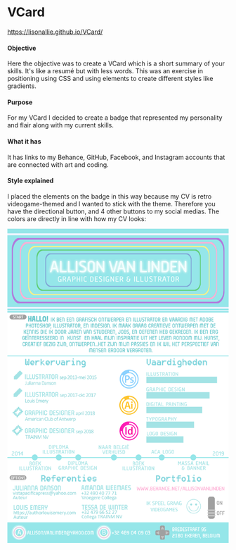 # VCard
https://lisonallie.github.io/VCard/

#### Objective
Here the objective was to create a VCard which is a short summary of your skills. It's like a resumé but with less words. This was an exercise in positioning using CSS and using elements to create different styles like gradients.

#### Purpose
For my VCard I decided to create a badge that represented my personality and flair along with my current skills.

#### What it has
It has links to my Behance, GitHub, Facebook, and Instagram accounts that are connected with art and coding.

#### Style explained
I placed the elements on the badge in this way because my CV is retro videogame-themed and I wanted to stick with the theme. Therefore you have the directional button, and 4 other buttons to my social medias. The colors are directly in line with how my CV looks:

![alt text](CVGrafischOntwerp.jpg)
